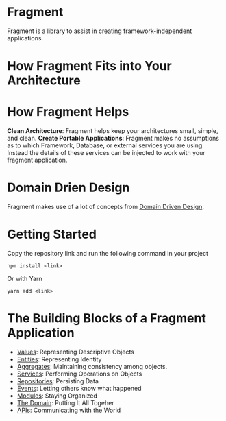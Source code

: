 # Fragment
Fragment is a library to assist in creating framework-independent applications.

# How Fragment Fits into Your Architecture

# How Fragment Helps
**Clean Architecture**: Fragment helps keep your architectures small, simple, and clean.
**Create Portable Applications**: Fragment makes no assumptions as to which Framework, Database, or external services you are using. Instead the details of these services can be injected to work with your fragment application.

# Domain Drien Design
Fragment makes use of a lot of concepts from [Domain Driven Design](https://martinfowler.com/tags/domain%20driven%20design.html).

# Getting Started
Copy the repository link and run the following command in your project
```
npm install <link>
```
Or with Yarn
```
yarn add <link>
```

# The Building Blocks of a Fragment Application
- [Values](src/value/README.md): Representing Descriptive Objects
- [Entities](src/entity/README.md): Representing Identity
- [Aggregates](src/aggregate/README.md): Maintaining consistency among objects.
- [Services](src/service/README.md): Performing Operations on Objects
- [Repositories](src/repository/README.md): Persisting Data
- [Events](src/event/README.md): Letting others know what happened
- [Modules](src/module/README.md): Staying Organized
- [The Domain](src/domain/README.md): Putting It All Togeher
- [APIs](src/api/README.md): Communicating with the World
